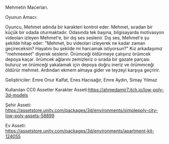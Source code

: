 Mehmetin Macerları.

Oyunun Amacı:

Oyuncu, Mehmet adında bir karakteri kontrol eder. Mehmet, sıradan bir küçük bir odada oturmaktadır.
Odasında tek başına, bilgisayarda motivasyon videoları izleyen Mehmet'e, bir dış ses seslenir.
Dış ses, Mehmet'e şu şekilde hitap eder: "Mehmet, bu videoları izleyerek ne kadar zaman geçireceksin? Hayatını bu şekilde mi harcamak istiyorsun?"
Kız arkadaşımız "mehmeeeet" diyerek seslenir. Örümceği öldürmeye çalışırız örümcek depoya kaçar. örümcek ağlarını zemizleriz o sırada bir gazate parçası buluruz ve örümceği yakalamak için depoya doğru ineriz ve  örümmceği öldürür mehmet. Ardından ekmem almaya gider ve teyzeyi karşıya geçririr.

Geliştiriciler:
Emre Onur Kalfat,
Enes Hacısağır,
Emre Aydın,
Simay Yılmaz

Kullanılan CC0 Assetler
Karakter Asseti:https://ahmedamir7.itch.io/low-poly-3d-models

Şehir Asseti: https://assetstore.unity.com/packages/3d/environments/simplepoly-city-low-poly-assets-58899

Ev Asseti: https://assetstore.unity.com/packages/3d/environments/apartment-kit-124055
